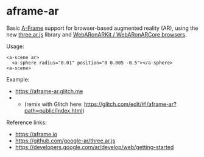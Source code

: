 # aframe-ar
Basic [A-Frame](https://aframe.io) support for browser-based augmented reality (AR), using the new [three.ar.js](https://github.com/google-ar/three.ar.js) library and [WebARonARKit / WebARonARCore browsers](https://developers.google.com/ar/develop/web/getting-started).

Usage:
```
<a-scene ar>
  <a-sphere radius="0.01" position="0 0.005 -0.5"></a-sphere>
<a-scene>  
```

Example:
- https://aframe-ar.glitch.me
- - (remix with Glitch here: https://glitch.com/edit/#!/aframe-ar?path=public/index.html)

Reference links:
- https://aframe.io
- https://github.com/google-ar/three.ar.js
- https://developers.google.com/ar/develop/web/getting-started
